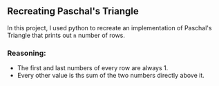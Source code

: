 ## Recreating Paschal's Triangle

In this project, I used python to recreate an implementation of Paschal's Triangle that prints out `n` number of rows.

### Reasoning:
- The first and last numbers of every row are always 1.
- Every other value is ths sum of the two numbers directly above it.
